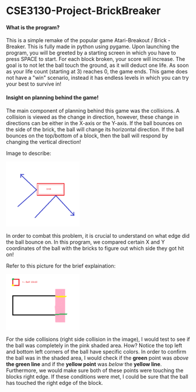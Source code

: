 # CSE3130-Project-BrickBreaker

#### What is the program?

This is a simple remake of the popular game Atari-Breakout / Brick - Breaker. This is fully made in python using pygame. Upon launching the program, you will be greeted by a starting screen in which you have to press SPACE to start. For each block broken, your score will increase. The goal is to not let the ball touch the ground, as it will deduct one life. As soon as your life count (starting at 3) reaches 0, the game ends. This game does not have a "win" scenario, instead it has endless levels in which you can try your best to survive in!

#### Insight on planning behind the game!

The main component of planning behind this game was the collisions. A collision is viewed as the change in direction, however, these change in directions can be either in the X-axis or the Y-axis. If the ball bounces on the side of the brick, the ball will change its horizontal direction. If the ball bounces on the top/bottom of a block, then the ball will respond by changing the vertical direction! 

Image to describe:

<img src="Images/explain.png" width="200" >

In order to combat this problem, it is crucial to understand on what edge did the ball bounce on. In this program, we compared certain X and Y coordinates of the ball with the bricks to figure out which side they got hit on!

Refer to this picture for the brief explaination:

<img src="Images/explain2.png" width="200">

For the side collisions (right side collision in the image), I would test to see if the ball was completely in the pink shaded area. How? Notice the top left and bottom left corners of the ball have specific colors. In order to confirm the ball was in the shaded area, I would check if the **green** point was _above_ **the green line** and if the **yellow point** was _below_ the **yellow line**. Furthermore, we would make sure both of these points were touching the blocks right edge. If these conditions were met, I could be sure that the ball has touched the right edge of the block.

